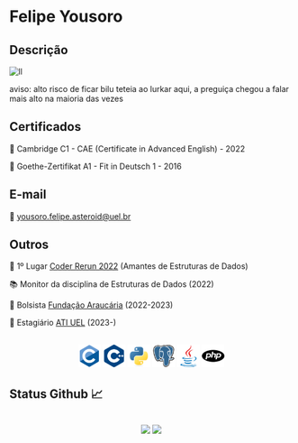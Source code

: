 # Felipe Yousoro

## Descrição

![ll](https://user-images.githubusercontent.com/42080804/164911085-8bd42e11-d55d-4206-86e7-62d8c85e0a3d.png)

aviso: alto risco de ficar bilu teteia ao lurkar aqui, a preguiça chegou a falar mais alto na maioria das vezes

## Certificados

📌 Cambridge C1 - CAE (Certificate in Advanced English) - 2022

📌 Goethe-Zertifikat A1 - Fit in Deutsch 1 - 2016

## E-mail

📧 [yousoro.felipe.asteroid@uel.br](mailto:yousoro.felipe.asteroid@uel.br)

## Outros
  
🥇 1º Lugar [Coder Rerun 2022](https://www.ieeeuel.org/coderrerun) (Amantes de Estruturas de Dados)

📚 Monitor da disciplina de Estruturas de Dados (2022)

👜 Bolsista [Fundação Araucária](http://www.uel.br/proex/portal/pages/arquivos/edital-proex-024-2022.pdf) (2022-2023)

💼 Estagiário [ATI UEL](https://ati.uel.br) (2023-)

<div align="center" style="display: inline_block"><br>
  <img src="https://raw.githubusercontent.com/devicons/devicon/master/icons/c/c-original.svg" width="40" height="40"/>
  <img src="https://raw.githubusercontent.com/devicons/devicon/master/icons/cplusplus/cplusplus-plain.svg" width="40" height="40"/>
  <img src="https://raw.githubusercontent.com/devicons/devicon/master/icons/python/python-original.svg" width="40" height="40"/>
  <img src="https://raw.githubusercontent.com/devicons/devicon/master/icons/postgresql/postgresql-original.svg" width="40" height="40"/>
  <img src="https://raw.githubusercontent.com/devicons/devicon/master/icons/java/java-original.svg" width="40" height="40"/>
  <img src="https://raw.githubusercontent.com/devicons/devicon/master/icons/php/php-plain.svg" width="40" height="40"/>
</div>
  
## Status Github 📈

<div align="center" style="display: inline_block"><br>
  <img src="https://github-readme-stats-sigma-five.vercel.app/api?username=felipeyousoro"/>
  <img src="https://github-readme-stats-sigma-five.vercel.app/api/top-langs/?username=felipeyousoro&hide=jupyter%20notebook"/>
</div>
  
